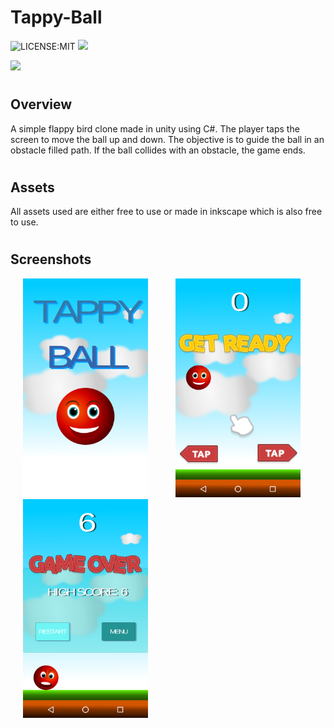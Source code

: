 # Tappy-Ball

![LICENSE:MIT](https://img.shields.io/badge/License-MIT-yellow.svg)
![](https://img.shields.io/github/languages/top/ShubhamGururani/Tappy-Ball.svg)

![](https://forthebadge.com/images/badges/built-for-android.svg)

# <h2>Overview</h2>

A simple flappy bird clone made in unity using C#. The player taps the screen to move the ball up and down. The objective is to guide the ball in an obstacle filled path. If the ball collides with an obstacle, the game ends.

# <h2>Assets</h2>
All assets used are either free to use or made in inkscape which is also free to use.

# <h2>Screenshots</h2>
<div>
 <img src="https://github.com/ShubhamGururani/Tappy-Ball/blob/master/Screenshots/Home.png" alt="Home" height = "350" width = "200" hspace ="20">
 
 <img src="https://github.com/ShubhamGururani/Tappy-Ball/blob/master/Screenshots/GameStart.png" alt="Game Start" height = "350" width = "200" hspace ="20">
 
 <img src="https://github.com/ShubhamGururani/Tappy-Ball/blob/master/Screenshots/GameOver.png" alt="Game Over" height = "350" width = "200" hspace ="20">
</div>

